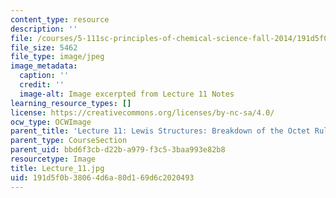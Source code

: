 ```yaml
---
content_type: resource
description: ''
file: /courses/5-111sc-principles-of-chemical-science-fall-2014/191d5f0b38064d6a80d169d6c2020493_Lecture_11.jpg
file_size: 5462
file_type: image/jpeg
image_metadata:
  caption: ''
  credit: ''
  image-alt: Image excerpted from Lecture 11 Notes
learning_resource_types: []
license: https://creativecommons.org/licenses/by-nc-sa/4.0/
ocw_type: OCWImage
parent_title: 'Lecture 11: Lewis Structures: Breakdown of the Octet Rule'
parent_type: CourseSection
parent_uid: bbd6f3cb-d22b-a979-f3c5-3baa993e82b8
resourcetype: Image
title: Lecture_11.jpg
uid: 191d5f0b-3806-4d6a-80d1-69d6c2020493
---
```

